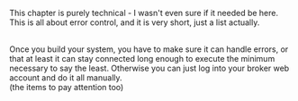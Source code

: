 This chapter is purely technical - I wasn't even sure if it needed be here. This is all about error control, and it is very short, just a list actually.

<br>
Once you build your system, you have to make sure it can handle errors, or that at least it can stay connected long enough to execute the minimum necessary to say the least. Otherwise you can just log into your broker web account and do it all manually.

<br>
(the items to pay attention too)

